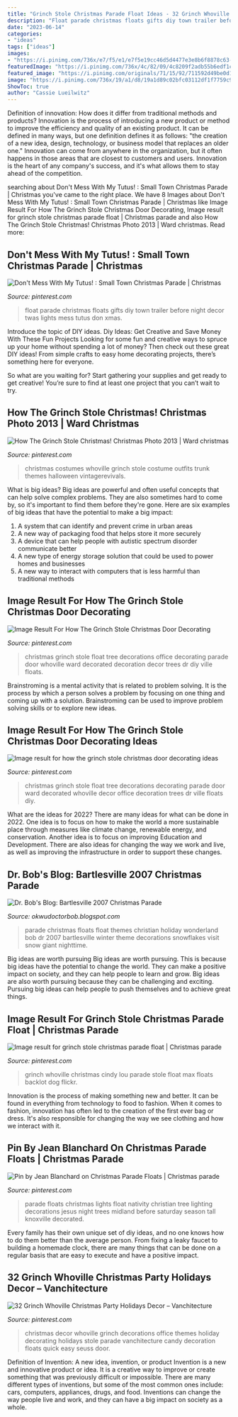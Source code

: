 ```yaml
---
title: "Grinch Stole Christmas Parade Float Ideas - 32 Grinch Whoville Christmas Party Holidays Decor – Vanchitecture"
description: "Float parade christmas floats gifts diy town trailer before night decor twas lights mess tutus don xmas"
date: "2023-06-14"
categories:
- "ideas"
tags: ["ideas"]
images:
- "https://i.pinimg.com/736x/e7/f5/e1/e7f5e19cc46d5d4477e3e8b6f8878c63--christmas-parade-floats-christian-christmas.jpg"
featuredImage: "https://i.pinimg.com/736x/4c/82/09/4c8209f2adb55b6edf1cca02481a08f4.jpg"
featured_image: "https://i.pinimg.com/originals/71/15/92/711592d49be0d1116516b111a55c8d3d.jpg"
image: "https://i.pinimg.com/736x/19/a1/d8/19a1d89c02bfc03112df1f7759c90ac2.jpg"
ShowToc: true
author: "Cassie Lueilwitz"
---
```



Definition of innovation: How does it differ from traditional methods and products?
Innovation is the process of introducing a new product or method to improve the efficiency and quality of an existing product. It can be defined in many ways, but one definition defines it as follows: "the creation of a new idea, design, technology, or business model that replaces an older one." Innovation can come from anywhere in the organization, but it often happens in those areas that are closest to customers and users. Innovation is the heart of any company's success, and it's what allows them to stay ahead of the competition.

	

		
searching about Don&#039;t Mess With My Tutus! : Small Town Christmas Parade | Christmas you've came to the right place. We have 8 Images about Don&#039;t Mess With My Tutus! : Small Town Christmas Parade | Christmas like Image Result For How The Grinch Stole Christmas Door Decorating, Image result for grinch stole christmas parade float | Christmas parade and also How The Grinch Stole Christmas! Christmas Photo 2013 | Ward christmas. Read more:
		
    
## Don&#039;t Mess With My Tutus! : Small Town Christmas Parade | Christmas

<img loading=lazy src="https://i.pinimg.com/originals/71/15/92/711592d49be0d1116516b111a55c8d3d.jpg" onerror="this.onerror=null;this.src='https://tse3.mm.bing.net/th?id=OIP.Phc1JS0FpTmLkNOUEH6jVQHaFj&amp;pid=15.1';" alt="Don&#039;t Mess With My Tutus! : Small Town Christmas Parade | Christmas">

_Source: pinterest.com_

>float parade christmas floats gifts diy town trailer before night decor twas lights mess tutus don xmas. 

	

Introduce the topic of DIY ideas.
Diy Ideas: Get Creative and Save Money With These Fun Projects
Looking for some fun and creative ways to spruce up your home without spending a lot of money? Then check out these great DIY ideas! From simple crafts to easy home decorating projects, there’s something here for everyone.

So what are you waiting for? Start gathering your supplies and get ready to get creative! You’re sure to find at least one project that you can’t wait to try.

    
## How The Grinch Stole Christmas! Christmas Photo 2013 | Ward Christmas

<img loading=lazy src="https://i.pinimg.com/736x/f7/2b/b9/f72bb96be3b4c7db57931fd7ab868e81--whoville-costumes-christmas-photos.jpg" onerror="this.onerror=null;this.src='https://tse1.mm.bing.net/th?id=OIP.LWFqZJKwEwb6FlkP7MGQbQHaLZ&amp;pid=15.1';" alt="How The Grinch Stole Christmas! Christmas Photo 2013 | Ward christmas">

_Source: pinterest.com_

>christmas costumes whoville grinch stole costume outfits trunk themes halloween vintagerevivals. 

	

What is big ideas?
Big ideas are powerful and often useful concepts that can help solve complex problems. They are also sometimes hard to come by, so it's important to find them before they're gone. Here are six examples of big ideas that have the potential to make a big impact:
1. A system that can identify and prevent crime in urban areas 
2. A new way of packaging food that helps store it more securely 
3. A device that can help people with autistic spectrum disorder communicate better 
4. A new type of energy storage solution that could be used to power homes and businesses 
5. A new way to interact with computers that is less harmful than traditional methods 

    
## Image Result For How The Grinch Stole Christmas Door Decorating

<img loading=lazy src="https://i.pinimg.com/736x/f0/cf/4b/f0cf4b5bb57bd260ac822fa80dc59127.jpg" onerror="this.onerror=null;this.src='https://tse1.mm.bing.net/th?id=OIP.MdAXFgwN4_lCi6iA96ogAQHaNK&amp;pid=15.1';" alt="Image Result For How The Grinch Stole Christmas Door Decorating">

_Source: pinterest.com_

>christmas grinch stole float tree decorations office decorating parade door whoville ward decorated decoration decor trees dr diy ville floats. 

	

Brainstroming is a mental activity that is related to problem solving. It is the process by which a person solves a problem by focusing on one thing and coming up with a solution. Brainstroming can be used to improve problem solving skills or to explore new ideas.

    
## Image Result For How The Grinch Stole Christmas Door Decorating Ideas

<img loading=lazy src="https://i.pinimg.com/736x/19/a1/d8/19a1d89c02bfc03112df1f7759c90ac2.jpg" onerror="this.onerror=null;this.src='https://tse3.mm.bing.net/th?id=OIP.8M9LW7V70mCsgi-oDcWRJwHaNK&amp;pid=15.1';" alt="Image result for how the grinch stole christmas door decorating ideas">

_Source: pinterest.com_

>christmas grinch stole float tree decorations decorating parade door ward decorated whoville decor office decoration trees dr ville floats diy. 

	

What are the ideas for 2022?
There are many ideas for what can be done in 2022. One idea is to focus on how to make the world a more sustainable place through measures like climate change, renewable energy, and conservation. Another idea is to focus on improving Education and Development. There are also ideas for changing the way we work and live, as well as improving the infrastructure in order to support these changes.

    
## Dr. Bob&#039;s Blog: Bartlesville 2007 Christmas Parade

<img loading=lazy src="http://1.bp.blogspot.com/_gHxt35l6V7Y/R1M5pLn7tFI/AAAAAAAAAS8/UXsmADreH0A/s1600-R/DSC01513.JPG" onerror="this.onerror=null;this.src='https://tse2.mm.bing.net/th?id=OIP.lffCz-6HMeyV0UztKaZZLQHaFj&amp;pid=15.1';" alt="Dr. Bob&#039;s Blog: Bartlesville 2007 Christmas Parade">

_Source: okwudoctorbob.blogspot.com_

>parade christmas floats float themes christian holiday wonderland bob dr 2007 bartlesville winter theme decorations snowflakes visit snow giant nighttime. 

	

Big ideas are worth pursuing
Big ideas are worth pursuing. This is because big ideas have the potential to change the world. They can make a positive impact on society, and they can help people to learn and grow. Big ideas are also worth pursuing because they can be challenging and exciting. Pursuing big ideas can help people to push themselves and to achieve great things.

    
## Image Result For Grinch Stole Christmas Parade Float | Christmas Parade

<img loading=lazy src="https://i.pinimg.com/736x/0b/de/65/0bde65b071b92ddfec0e339d8af6430b.jpg" onerror="this.onerror=null;this.src='https://tse1.mm.bing.net/th?id=OIP.JTOfPqByv31XgxV6Gm53fwHaLH&amp;pid=15.1';" alt="Image result for grinch stole christmas parade float | Christmas parade">

_Source: pinterest.com_

>grinch whoville christmas cindy lou parade stole float max floats backlot dog flickr. 

	

Innovation is the process of making something new and better. It can be found in everything from technology to food to fashion. When it comes to fashion, innovation has often led to the creation of the first ever bag or dress. It's also responsible for changing the way we see clothing and how we interact with it.

    
## Pin By Jean Blanchard On Christmas Parade Floats | Christmas Parade

<img loading=lazy src="https://i.pinimg.com/736x/e7/f5/e1/e7f5e19cc46d5d4477e3e8b6f8878c63--christmas-parade-floats-christian-christmas.jpg" onerror="this.onerror=null;this.src='https://tse3.mm.bing.net/th?id=OIP.Ke3jtRjZyUnQP1CHrH0mRQHaE0&amp;pid=15.1';" alt="Pin by Jean Blanchard on Christmas Parade Floats | Christmas parade">

_Source: pinterest.com_

>parade floats christmas lights float nativity christian tree lighting decorations jesus night trees midland before saturday season tall knoxville decorated. 

	

Every family has their own unique set of diy ideas, and no one knows how to do them better than the average person. From fixing a leaky faucet to building a homemade clock, there are many things that can be done on a regular basis that are easy to execute and have a positive impact.

    
## 32 Grinch Whoville Christmas Party Holidays Decor – Vanchitecture

<img loading=lazy src="https://i.pinimg.com/736x/4c/82/09/4c8209f2adb55b6edf1cca02481a08f4.jpg" onerror="this.onerror=null;this.src='https://tse2.mm.bing.net/th?id=OIP.HiFluooRU31o_wdw6OlPKwHaE7&amp;pid=15.1';" alt="32 Grinch Whoville Christmas Party Holidays Decor – Vanchitecture">

_Source: pinterest.com_

>christmas decor whoville grinch decorations office themes holiday decorating holidays stole parade vanchitecture candy decoration floats quick easy seuss door. 

	

Definition of Invention: A new idea, invention, or product
Invention is a new and innovative product or idea. It is a creative way to improve or create something that was previously difficult or impossible. There are many different types of inventions, but some of the most common ones include: cars, computers, appliances, drugs, and food. Inventions can change the way people live and work, and they can have a big impact on society as a whole.

